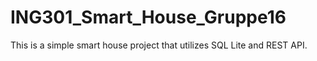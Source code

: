 # ING301_Smart_House_Gruppe16
This is a simple smart house project that utilizes SQL Lite and REST API.
